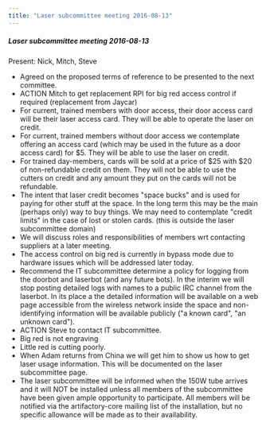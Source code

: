 ```yaml
---
title: "Laser subcommittee meeting 2016-08-13"
---
```

##### Laser subcommittee meeting 2016-08-13

Present: Nick, Mitch, Steve

-   Agreed on the proposed terms of reference to be presented to the next committee.
-   ACTION Mitch to get replacement RPI for big red access control if required (replacement from Jaycar)
-   For current, trained members with door access, their door access card will be their laser access card. They will be able to operate the laser on credit.
-   For current, trained members without door access we contemplate offering an access card (which may be used in the future as a door access card) for \$5. They will be able to use the laser on credit.
-   For trained day-members, cards will be sold at a price of \$25 with \$20 of non-refundable credit on them. They will not be able to use the cutters on credit and any amount they put on the cards will not be refundable.
-   The intent that laser credit becomes "space bucks" and is used for paying for other stuff at the space. In the long term this may be the main (perhaps only) way to buy things. We may need to contemplate "credit limits" in the case of lost or stolen cards. (this is outside the laser subcommittee domain)
-   We will discuss roles and responsibilities of members wrt contacting suppliers at a later meeting.
-   The access control on big red is currently in bypass mode due to hardware issues which will be addressed later today.
-   Recommend the IT subcommittee determine a policy for logging from the doorbot and laserbot (and any future bots). In the interim we will stop posting detailed logs with names to a public IRC channel from the laserbot. In its place a the detailed information will be available on a web page accessible from the wireless network inside the space and non-identifying information will be available publicly ("a known card", "an unknown card").
-   ACTION Steve to contact IT subcommittee.
-   Big red is not engraving
-   Little red is cutting poorly.
-   When Adam returns from China we will get him to show us how to get laser usage information. This will be documented on the laser subcommittee page.
-   The laser subcommittee will be informed when the 150W tube arrives and it will NOT be installed unless all members of the subcommittee have been given ample opportunity to participate. All members will be notified via the artifactory-core mailing list of the installation, but no specific allowance will be made as to their availability.
